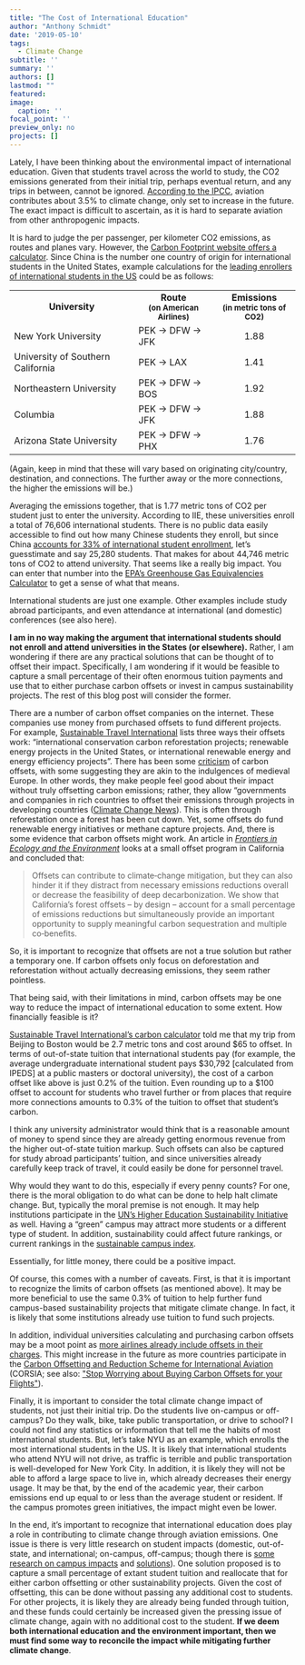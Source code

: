 ```yaml
---
title: "The Cost of International Education"
author: "Anthony Schmidt"
date: '2019-05-10'
tags:
  - Climate Change
subtitle: ''
summary: ''
authors: []
lastmod: ""
featured:
image:
  caption: ''
focal_point: ''
preview_only: no
projects: []
---
```

Lately, I have been thinking about the environmental impact of international education. Given that students travel across the world to study, the CO2 emissions generated from their initial trip, perhaps eventual return, and any trips in between, cannot be ignored.  [According to the IPCC](http://www.grida.no/climate/ipcc/aviation/008.htm), aviation contributes about 3.5% to climate change, only set to increase in the future. The exact impact is difficult to ascertain, as it is hard to separate aviation from other anthropogenic impacts.

It is hard to judge the per passenger, per kilometer CO2 emissions, as routes and planes vary.  However, the [Carbon Footprint website offers a calculator](https://calculator.carbonfootprint.com/calculator.aspx?tab=3). Since China is the number one country of origin for international students in the United States, example calculations for the [leading enrollers of international students in the US](https://www.iie.org/en/Research-and-Insights/Open-Doors/Data/International-Students/Leading-Host-Institutions) could be as follows:

<table>
<tbody>
<tr>
<td style="text-align: center;"><strong>University</strong></td>
<td style="text-align: center;"><strong>Route<br />
<span style="font-size: 10pt;">(on American Airlines)</span></strong></td>
<td style="text-align: center;"><strong>Emissions<br />
<span style="font-size: 10pt;">(in metric tons of CO2)</span></strong></td>
</tr>
<tr>
<td>New York University</td>
<td>PEK -&gt; DFW -&gt; JFK</td>
<td style="text-align: center;">1.88</td>
</tr>
<tr>
<td>University of Southern California</td>
<td>PEK -&gt; LAX</td>
<td style="text-align: center;">1.41</td>
</tr>
<tr>
<td>Northeastern University</td>
<td>PEK -&gt; DFW -&gt; BOS</td>
<td style="text-align: center;">1.92</td>
</tr>
<tr>
<td>Columbia</td>
<td>PEK -&gt; DFW -&gt; JFK</td>
<td style="text-align: center;">1.88</td>
</tr>
<tr>
<td>Arizona State University</td>
<td>PEK -&gt; DFW -&gt;  PHX</td>
<td style="text-align: center;">1.76</td>
</tr>
</tbody>
</table>

(Again, keep in mind that these will vary based on originating city/country, destination, and connections. The further away or the more connections, the higher the emissions will be.)

Averaging the emissions together, that is 1.77 metric tons of CO2 per student just to enter the university. According to IIE, these universities enroll a total of 76,606 international students. There is no public data easily accessible to find out how many Chinese students they enroll, but since China [accounts for 33% of international student enrollment](https://www.iie.org/Research-and-Insights/Open-Doors/Data/International-Students/Places-of-Origin), let’s guesstimate and say 25,280 students. That makes for about 44,746 metric tons of CO2 to attend university. That seems like a really big impact. You can enter that number into the [EPA’s Greenhouse Gas Equivalencies Calculator](https://www.epa.gov/energy/greenhouse-gas-equivalencies-calculator) to get a sense of what that means.

International students are just one example. Other examples include study abroad participants, and even attendance at international (and domestic) conferences (see also here).

**I am in no way making the argument that international students should not enroll and attend universities in the States (or elsewhere).** Rather, I am wondering if there are any practical solutions that can be thought of to offset their impact. Specifically, I am wondering if it would be feasible to capture a small percentage of their often enormous tuition payments and use that to either purchase carbon offsets or invest in campus sustainability projects. The rest of this blog post will consider the former.

There are a number of carbon offset companies on the internet. These companies use money from purchased offsets to fund different projects. For example, [Sustainable Travel International](https://sustainabletravel.org/utilities/how-is-my-contribution-used-to-offset-my-carbon-emissions/) lists three ways their offsets work: “international conservation carbon reforestation projects; renewable energy projects in the United States, or international renewable energy and energy efficiency projects”.  There has been some [criticism](https://www.theguardian.com/environment/2011/sep/16/carbon-offset-projects-carbon-emissions) of carbon offsets, with some suggesting they are akin to the indulgences of medieval Europe. In other words, they make people feel good about their impact without truly offsetting carbon emissions; rather, they allow “governments and companies in rich countries to offset their emissions through projects in developing countries ([Climate Change News](https://www.climatechangenews.com/2018/08/31/withdrawn-un-advert-shows-carbon-offset-scheme-scrapped/)). This is often through reforestation once a forest has been cut down.  Yet, some offsets do fund renewable energy initiatives or methane capture projects. And, there is some evidence that carbon offsets might work. An article in [*Frontiers in Ecology and the Environment*](https://esajournals.onlinelibrary.wiley.com/doi/full/10.1002/fee.1515) looks at a small offset program in California and concluded that:

>Offsets can contribute to climate‐change mitigation, but they can also hinder it if they distract from necessary emissions reductions overall or decrease the feasibility of deep decarbonization. We show that California’s forest offsets – by design – account for a small percentage of emissions reductions but simultaneously provide an important opportunity to supply meaningful carbon sequestration and multiple co‐benefits.

So, it is important to recognize that offsets are not a true solution but rather a temporary one. If carbon offsets only focus on deforestation and reforestation without actually decreasing emissions, they seem rather pointless.

That being said, with their limitations in mind, carbon offsets may be one way to reduce the impact of international education to some extent. How financially feasible is it?

[Sustainable Travel International’s carbon calculator](https://sustainabletravel.org/utilities/carbon-calculator/) told me that my trip from Beijing to Boston would be 2.7 metric tons and cost around $65 to offset. In terms of out-of-state tuition that international students pay (for example, the average undergraduate international student pays $30,792 [calculated from IPEDS] at a public masters or doctoral university), the cost of a carbon offset like above is just 0.2% of the tuition. Even rounding up to a $100 offset to account for students who travel further or from places that require more connections amounts to 0.3% of the tuition to offset that student’s carbon.

I think any university administrator would think that is a reasonable amount of money to spend since they are already getting enormous revenue from the higher out-of-state tuition markup. Such offsets can also be captured for study abroad participants’ tuition, and since universities already carefully keep track of travel, it could easily be done for personnel travel.

Why would they want to do this, especially if every penny counts? For one, there is the moral obligation to do what can be done to help halt climate change. But, typically the moral premise is not enough. It may help institutions participate in the [UN’s Higher Education Sustainability Initiative](https://sustainabledevelopment.un.org/sdinaction/hesi) as well. Having a “green” campus may attract more students or a different type of student. In addition, sustainability could affect future rankings, or current rankings in the [sustainable campus index](https://www.aashe.org/news/aashe-releases-the-2018-sustainable-campus-index/).

Essentially, for little money, there could be a positive impact.

Of course, this comes with a number of caveats. First, is that it is important to recognize the limits of carbon offsets (as mentioned above). It may be more beneficial to use the same 0.3% of tuition to help further fund campus-based sustainability projects that mitigate climate change. In fact, it is likely that some institutions already use tuition to fund such projects.

In addition, individual universities calculating and purchasing carbon offsets may be a moot point as [more airlines already include offsets in their charges](https://thepointsguy.com/guide/a-guide-to-airline-carbon-offset-programs/). This might increase in the future as more countries participate in the [Carbon Offsetting and Reduction Scheme for International Aviation](https://www.icao.int/environmental-protection/CORSIA/Pages/default.aspx) (CORSIA; see also: ["Stop Worrying about Buying Carbon Offsets for your Flights"](https://www.wired.com/story/airline-emissions-carbon-offsets-travel/)).

Finally, it is important to consider the total climate change impact of students, not just their initial trip. Do the students live on-campus or off-campus? Do they walk, bike, take public transportation, or drive to school? I could not find any statistics or information that tell me the habits of most international students. But, let’s take NYU as an example, which enrolls the most international students in the US. It is likely that international students who attend NYU will not drive, as traffic is terrible and public transportation is well-developed for New York City. In addition, it is likely they will not be able to afford a large space to live in, which already decreases their energy usage. It may be that, by the end of the academic year, their carbon emissions end up equal to or less than the average student or resident. If the campus promotes green initiatives, the impact might even be lower.

In the end, it’s important to recognize that international education does play a role in contributing to climate change through aviation emissions. One issue is there is very little research on student impacts (domestic, out-of-state, and international; on-campus, off-campus; though there is [some research on campus impacts](https://www.uvm.edu/sustain/sites/uvm.edu.sustain/files/uploads/Documents%20Archive/For_Website/Documents_for_Website/Publication%20and%20Resources/ghg_tracking_at_colleges_in_us.pdf) and [solutions](https://sustainability.mit.edu/ghginventory)). One solution proposed is to capture a small percentage of extant student tuition and reallocate that for either carbon offsetting or other sustainability projects. Given the cost of offsetting, this can be done without passing any additional cost to students. For other projects, it is likely they are already being funded through tuition, and these funds could certainly be increased given the pressing issue of climate change, again with no additional cost to the student. **If we deem both international education and the environment important, then we must find some way to reconcile the impact while mitigating further climate change**.
